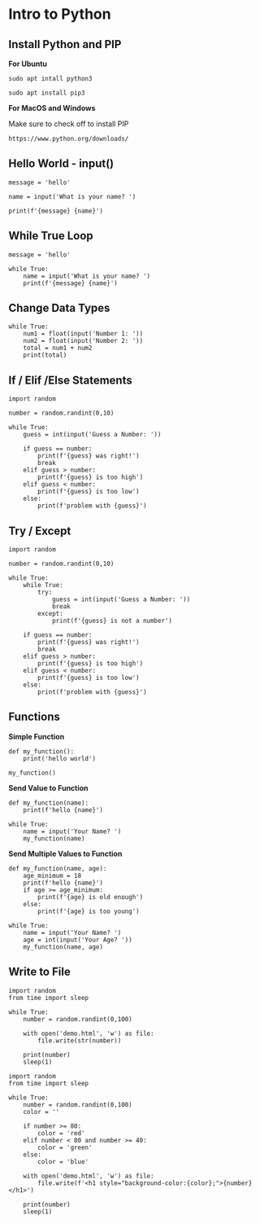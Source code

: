 # Intro to Python


## Install Python and PIP

**For Ubuntu**
```
sudo apt intall python3
```

```
sudo apt install pip3
```

**For MacOS and Windows**

Make sure to check off to install PIP

```
https://www.python.org/downloads/
```

## Hello World - input()

```
message = 'hello'

name = input('What is your name? ')

print(f'{message} {name}')
```

## While True Loop

```
message = 'hello'

while True:
    name = input('What is your name? ')
    print(f'{message} {name}')
```

## Change Data Types

```
while True:
    num1 = float(input('Number 1: '))
    num2 = float(input('Number 2: '))
    total = num1 + num2
    print(total)

```

## If / Elif /Else Statements

```
import random

number = random.randint(0,10)

while True:
    guess = int(input('Guess a Number: '))

    if guess == number:
        print(f'{guess} was right!')
        break
    elif guess > number:
        print(f'{guess} is too high')
    elif guess < number:
        print(f'{guess} is too low')
    else:
        print(f'problem with {guess}')
```

## Try / Except

```
import random

number = random.randint(0,10)

while True:
    while True:
        try:
            guess = int(input('Guess a Number: '))
            break
        except:
            print(f'{guess} is not a number')

    if guess == number:
        print(f'{guess} was right!')
        break
    elif guess > number:
        print(f'{guess} is too high')
    elif guess < number:
        print(f'{guess} is too low')
    else:
        print(f'problem with {guess}')
```

## Functions

**Simple Function**
```
def my_function():
    print('hello world')

my_function()
```

**Send Value to Function**
```
def my_function(name):
    print(f'hello {name}')

while True:
    name = input('Your Name? ')
    my_function(name)
```

**Send Multiple Values to Function**
```
def my_function(name, age):
    age_minimum = 18
    print(f'hello {name}')
    if age >= age_minimum:
        print(f'{age} is old enough')
    else:
        print(f'{age} is too young')

while True:
    name = input('Your Name? ')
    age = int(input('Your Age? '))
    my_function(name, age)
```

## Write to File

```
import random
from time import sleep

while True:
    number = random.randint(0,100)

    with open('demo.html', 'w') as file:
        file.write(str(number))
    
    print(number)
    sleep(1)
```

```
import random
from time import sleep

while True:
    number = random.randint(0,100)
    color = ''

    if number >= 80:
        color = 'red'
    elif number < 80 and number >= 40:
        color = 'green'
    else:
        color = 'blue'

    with open('demo.html', 'w') as file:
        file.write(f'<h1 style="background-color:{color};">{number}</h1>')
    
    print(number)
    sleep(1)
```
